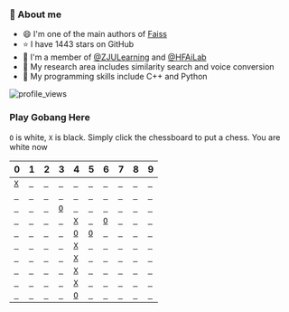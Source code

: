 
### 📖 About me

- 😄 I'm one of the main authors of [Faiss](https://github.com/facebookresearch/faiss)
- ⭐ I have 1443 stars on GitHub
- 🐼 I'm a member of [@ZJULearning](https://github.com/ZJULearning) and [@HFAiLab](https://github.com/HFAiLab)
- 🦊 My research area includes similarity search and voice conversion
- 🐨 My programming skills include C++ and Python

![profile_views](https://komarev.com/ghpvc/?username=kinglittleq&style=flat&label=Profile+views+since+2022/02/22)

### Play Gobang Here

`O` is white, `X` is black. Simply click the chessboard to put a chess.
You are white now

| 0                                                                                                                                                             | 1                                                                                                                                                             | 2                                                                                                                                                             | 3                                                                                                                                                             | 4                                                                                                                                                             | 5                                                                                                                                                             | 6                                                                                                                                                             | 7                                                                                                                                                             | 8                                                                                                                                                             | 9                                                                                                                                                             |
|---------------------------------------------------------------------------------------------------------------------------------------------------------------|---------------------------------------------------------------------------------------------------------------------------------------------------------------|---------------------------------------------------------------------------------------------------------------------------------------------------------------|---------------------------------------------------------------------------------------------------------------------------------------------------------------|---------------------------------------------------------------------------------------------------------------------------------------------------------------|---------------------------------------------------------------------------------------------------------------------------------------------------------------|---------------------------------------------------------------------------------------------------------------------------------------------------------------|---------------------------------------------------------------------------------------------------------------------------------------------------------------|---------------------------------------------------------------------------------------------------------------------------------------------------------------|---------------------------------------------------------------------------------------------------------------------------------------------------------------|
| <a href="https://github.com/KinglittleQ/KinglittleQ/issues/new?title=Put-0-0&body=Just+push+'Submit+new+issue'.+You+do+not+need+to+do+anything+else.">`X`</a> | <a href="https://github.com/KinglittleQ/KinglittleQ/issues/new?title=Put-0-1&body=Just+push+'Submit+new+issue'.+You+do+not+need+to+do+anything+else.">` `</a> | <a href="https://github.com/KinglittleQ/KinglittleQ/issues/new?title=Put-0-2&body=Just+push+'Submit+new+issue'.+You+do+not+need+to+do+anything+else.">` `</a> | <a href="https://github.com/KinglittleQ/KinglittleQ/issues/new?title=Put-0-3&body=Just+push+'Submit+new+issue'.+You+do+not+need+to+do+anything+else.">` `</a> | <a href="https://github.com/KinglittleQ/KinglittleQ/issues/new?title=Put-0-4&body=Just+push+'Submit+new+issue'.+You+do+not+need+to+do+anything+else.">` `</a> | <a href="https://github.com/KinglittleQ/KinglittleQ/issues/new?title=Put-0-5&body=Just+push+'Submit+new+issue'.+You+do+not+need+to+do+anything+else.">` `</a> | <a href="https://github.com/KinglittleQ/KinglittleQ/issues/new?title=Put-0-6&body=Just+push+'Submit+new+issue'.+You+do+not+need+to+do+anything+else.">` `</a> | <a href="https://github.com/KinglittleQ/KinglittleQ/issues/new?title=Put-0-7&body=Just+push+'Submit+new+issue'.+You+do+not+need+to+do+anything+else.">` `</a> | <a href="https://github.com/KinglittleQ/KinglittleQ/issues/new?title=Put-0-8&body=Just+push+'Submit+new+issue'.+You+do+not+need+to+do+anything+else.">` `</a> | <a href="https://github.com/KinglittleQ/KinglittleQ/issues/new?title=Put-0-9&body=Just+push+'Submit+new+issue'.+You+do+not+need+to+do+anything+else.">` `</a> |
| <a href="https://github.com/KinglittleQ/KinglittleQ/issues/new?title=Put-1-0&body=Just+push+'Submit+new+issue'.+You+do+not+need+to+do+anything+else.">` `</a> | <a href="https://github.com/KinglittleQ/KinglittleQ/issues/new?title=Put-1-1&body=Just+push+'Submit+new+issue'.+You+do+not+need+to+do+anything+else.">` `</a> | <a href="https://github.com/KinglittleQ/KinglittleQ/issues/new?title=Put-1-2&body=Just+push+'Submit+new+issue'.+You+do+not+need+to+do+anything+else.">` `</a> | <a href="https://github.com/KinglittleQ/KinglittleQ/issues/new?title=Put-1-3&body=Just+push+'Submit+new+issue'.+You+do+not+need+to+do+anything+else.">` `</a> | <a href="https://github.com/KinglittleQ/KinglittleQ/issues/new?title=Put-1-4&body=Just+push+'Submit+new+issue'.+You+do+not+need+to+do+anything+else.">` `</a> | <a href="https://github.com/KinglittleQ/KinglittleQ/issues/new?title=Put-1-5&body=Just+push+'Submit+new+issue'.+You+do+not+need+to+do+anything+else.">` `</a> | <a href="https://github.com/KinglittleQ/KinglittleQ/issues/new?title=Put-1-6&body=Just+push+'Submit+new+issue'.+You+do+not+need+to+do+anything+else.">` `</a> | <a href="https://github.com/KinglittleQ/KinglittleQ/issues/new?title=Put-1-7&body=Just+push+'Submit+new+issue'.+You+do+not+need+to+do+anything+else.">` `</a> | <a href="https://github.com/KinglittleQ/KinglittleQ/issues/new?title=Put-1-8&body=Just+push+'Submit+new+issue'.+You+do+not+need+to+do+anything+else.">` `</a> | <a href="https://github.com/KinglittleQ/KinglittleQ/issues/new?title=Put-1-9&body=Just+push+'Submit+new+issue'.+You+do+not+need+to+do+anything+else.">` `</a> |
| <a href="https://github.com/KinglittleQ/KinglittleQ/issues/new?title=Put-2-0&body=Just+push+'Submit+new+issue'.+You+do+not+need+to+do+anything+else.">` `</a> | <a href="https://github.com/KinglittleQ/KinglittleQ/issues/new?title=Put-2-1&body=Just+push+'Submit+new+issue'.+You+do+not+need+to+do+anything+else.">` `</a> | <a href="https://github.com/KinglittleQ/KinglittleQ/issues/new?title=Put-2-2&body=Just+push+'Submit+new+issue'.+You+do+not+need+to+do+anything+else.">` `</a> | <a href="https://github.com/KinglittleQ/KinglittleQ/issues/new?title=Put-2-3&body=Just+push+'Submit+new+issue'.+You+do+not+need+to+do+anything+else.">`O`</a> | <a href="https://github.com/KinglittleQ/KinglittleQ/issues/new?title=Put-2-4&body=Just+push+'Submit+new+issue'.+You+do+not+need+to+do+anything+else.">` `</a> | <a href="https://github.com/KinglittleQ/KinglittleQ/issues/new?title=Put-2-5&body=Just+push+'Submit+new+issue'.+You+do+not+need+to+do+anything+else.">` `</a> | <a href="https://github.com/KinglittleQ/KinglittleQ/issues/new?title=Put-2-6&body=Just+push+'Submit+new+issue'.+You+do+not+need+to+do+anything+else.">` `</a> | <a href="https://github.com/KinglittleQ/KinglittleQ/issues/new?title=Put-2-7&body=Just+push+'Submit+new+issue'.+You+do+not+need+to+do+anything+else.">` `</a> | <a href="https://github.com/KinglittleQ/KinglittleQ/issues/new?title=Put-2-8&body=Just+push+'Submit+new+issue'.+You+do+not+need+to+do+anything+else.">` `</a> | <a href="https://github.com/KinglittleQ/KinglittleQ/issues/new?title=Put-2-9&body=Just+push+'Submit+new+issue'.+You+do+not+need+to+do+anything+else.">` `</a> |
| <a href="https://github.com/KinglittleQ/KinglittleQ/issues/new?title=Put-3-0&body=Just+push+'Submit+new+issue'.+You+do+not+need+to+do+anything+else.">` `</a> | <a href="https://github.com/KinglittleQ/KinglittleQ/issues/new?title=Put-3-1&body=Just+push+'Submit+new+issue'.+You+do+not+need+to+do+anything+else.">` `</a> | <a href="https://github.com/KinglittleQ/KinglittleQ/issues/new?title=Put-3-2&body=Just+push+'Submit+new+issue'.+You+do+not+need+to+do+anything+else.">` `</a> | <a href="https://github.com/KinglittleQ/KinglittleQ/issues/new?title=Put-3-3&body=Just+push+'Submit+new+issue'.+You+do+not+need+to+do+anything+else.">` `</a> | <a href="https://github.com/KinglittleQ/KinglittleQ/issues/new?title=Put-3-4&body=Just+push+'Submit+new+issue'.+You+do+not+need+to+do+anything+else.">`X`</a> | <a href="https://github.com/KinglittleQ/KinglittleQ/issues/new?title=Put-3-5&body=Just+push+'Submit+new+issue'.+You+do+not+need+to+do+anything+else.">` `</a> | <a href="https://github.com/KinglittleQ/KinglittleQ/issues/new?title=Put-3-6&body=Just+push+'Submit+new+issue'.+You+do+not+need+to+do+anything+else.">`O`</a> | <a href="https://github.com/KinglittleQ/KinglittleQ/issues/new?title=Put-3-7&body=Just+push+'Submit+new+issue'.+You+do+not+need+to+do+anything+else.">` `</a> | <a href="https://github.com/KinglittleQ/KinglittleQ/issues/new?title=Put-3-8&body=Just+push+'Submit+new+issue'.+You+do+not+need+to+do+anything+else.">` `</a> | <a href="https://github.com/KinglittleQ/KinglittleQ/issues/new?title=Put-3-9&body=Just+push+'Submit+new+issue'.+You+do+not+need+to+do+anything+else.">` `</a> |
| <a href="https://github.com/KinglittleQ/KinglittleQ/issues/new?title=Put-4-0&body=Just+push+'Submit+new+issue'.+You+do+not+need+to+do+anything+else.">` `</a> | <a href="https://github.com/KinglittleQ/KinglittleQ/issues/new?title=Put-4-1&body=Just+push+'Submit+new+issue'.+You+do+not+need+to+do+anything+else.">` `</a> | <a href="https://github.com/KinglittleQ/KinglittleQ/issues/new?title=Put-4-2&body=Just+push+'Submit+new+issue'.+You+do+not+need+to+do+anything+else.">` `</a> | <a href="https://github.com/KinglittleQ/KinglittleQ/issues/new?title=Put-4-3&body=Just+push+'Submit+new+issue'.+You+do+not+need+to+do+anything+else.">` `</a> | <a href="https://github.com/KinglittleQ/KinglittleQ/issues/new?title=Put-4-4&body=Just+push+'Submit+new+issue'.+You+do+not+need+to+do+anything+else.">`O`</a> | <a href="https://github.com/KinglittleQ/KinglittleQ/issues/new?title=Put-4-5&body=Just+push+'Submit+new+issue'.+You+do+not+need+to+do+anything+else.">`O`</a> | <a href="https://github.com/KinglittleQ/KinglittleQ/issues/new?title=Put-4-6&body=Just+push+'Submit+new+issue'.+You+do+not+need+to+do+anything+else.">` `</a> | <a href="https://github.com/KinglittleQ/KinglittleQ/issues/new?title=Put-4-7&body=Just+push+'Submit+new+issue'.+You+do+not+need+to+do+anything+else.">` `</a> | <a href="https://github.com/KinglittleQ/KinglittleQ/issues/new?title=Put-4-8&body=Just+push+'Submit+new+issue'.+You+do+not+need+to+do+anything+else.">` `</a> | <a href="https://github.com/KinglittleQ/KinglittleQ/issues/new?title=Put-4-9&body=Just+push+'Submit+new+issue'.+You+do+not+need+to+do+anything+else.">` `</a> |
| <a href="https://github.com/KinglittleQ/KinglittleQ/issues/new?title=Put-5-0&body=Just+push+'Submit+new+issue'.+You+do+not+need+to+do+anything+else.">` `</a> | <a href="https://github.com/KinglittleQ/KinglittleQ/issues/new?title=Put-5-1&body=Just+push+'Submit+new+issue'.+You+do+not+need+to+do+anything+else.">` `</a> | <a href="https://github.com/KinglittleQ/KinglittleQ/issues/new?title=Put-5-2&body=Just+push+'Submit+new+issue'.+You+do+not+need+to+do+anything+else.">` `</a> | <a href="https://github.com/KinglittleQ/KinglittleQ/issues/new?title=Put-5-3&body=Just+push+'Submit+new+issue'.+You+do+not+need+to+do+anything+else.">` `</a> | <a href="https://github.com/KinglittleQ/KinglittleQ/issues/new?title=Put-5-4&body=Just+push+'Submit+new+issue'.+You+do+not+need+to+do+anything+else.">`X`</a> | <a href="https://github.com/KinglittleQ/KinglittleQ/issues/new?title=Put-5-5&body=Just+push+'Submit+new+issue'.+You+do+not+need+to+do+anything+else.">` `</a> | <a href="https://github.com/KinglittleQ/KinglittleQ/issues/new?title=Put-5-6&body=Just+push+'Submit+new+issue'.+You+do+not+need+to+do+anything+else.">` `</a> | <a href="https://github.com/KinglittleQ/KinglittleQ/issues/new?title=Put-5-7&body=Just+push+'Submit+new+issue'.+You+do+not+need+to+do+anything+else.">` `</a> | <a href="https://github.com/KinglittleQ/KinglittleQ/issues/new?title=Put-5-8&body=Just+push+'Submit+new+issue'.+You+do+not+need+to+do+anything+else.">` `</a> | <a href="https://github.com/KinglittleQ/KinglittleQ/issues/new?title=Put-5-9&body=Just+push+'Submit+new+issue'.+You+do+not+need+to+do+anything+else.">` `</a> |
| <a href="https://github.com/KinglittleQ/KinglittleQ/issues/new?title=Put-6-0&body=Just+push+'Submit+new+issue'.+You+do+not+need+to+do+anything+else.">` `</a> | <a href="https://github.com/KinglittleQ/KinglittleQ/issues/new?title=Put-6-1&body=Just+push+'Submit+new+issue'.+You+do+not+need+to+do+anything+else.">` `</a> | <a href="https://github.com/KinglittleQ/KinglittleQ/issues/new?title=Put-6-2&body=Just+push+'Submit+new+issue'.+You+do+not+need+to+do+anything+else.">` `</a> | <a href="https://github.com/KinglittleQ/KinglittleQ/issues/new?title=Put-6-3&body=Just+push+'Submit+new+issue'.+You+do+not+need+to+do+anything+else.">` `</a> | <a href="https://github.com/KinglittleQ/KinglittleQ/issues/new?title=Put-6-4&body=Just+push+'Submit+new+issue'.+You+do+not+need+to+do+anything+else.">`X`</a> | <a href="https://github.com/KinglittleQ/KinglittleQ/issues/new?title=Put-6-5&body=Just+push+'Submit+new+issue'.+You+do+not+need+to+do+anything+else.">` `</a> | <a href="https://github.com/KinglittleQ/KinglittleQ/issues/new?title=Put-6-6&body=Just+push+'Submit+new+issue'.+You+do+not+need+to+do+anything+else.">` `</a> | <a href="https://github.com/KinglittleQ/KinglittleQ/issues/new?title=Put-6-7&body=Just+push+'Submit+new+issue'.+You+do+not+need+to+do+anything+else.">` `</a> | <a href="https://github.com/KinglittleQ/KinglittleQ/issues/new?title=Put-6-8&body=Just+push+'Submit+new+issue'.+You+do+not+need+to+do+anything+else.">` `</a> | <a href="https://github.com/KinglittleQ/KinglittleQ/issues/new?title=Put-6-9&body=Just+push+'Submit+new+issue'.+You+do+not+need+to+do+anything+else.">` `</a> |
| <a href="https://github.com/KinglittleQ/KinglittleQ/issues/new?title=Put-7-0&body=Just+push+'Submit+new+issue'.+You+do+not+need+to+do+anything+else.">` `</a> | <a href="https://github.com/KinglittleQ/KinglittleQ/issues/new?title=Put-7-1&body=Just+push+'Submit+new+issue'.+You+do+not+need+to+do+anything+else.">` `</a> | <a href="https://github.com/KinglittleQ/KinglittleQ/issues/new?title=Put-7-2&body=Just+push+'Submit+new+issue'.+You+do+not+need+to+do+anything+else.">` `</a> | <a href="https://github.com/KinglittleQ/KinglittleQ/issues/new?title=Put-7-3&body=Just+push+'Submit+new+issue'.+You+do+not+need+to+do+anything+else.">` `</a> | <a href="https://github.com/KinglittleQ/KinglittleQ/issues/new?title=Put-7-4&body=Just+push+'Submit+new+issue'.+You+do+not+need+to+do+anything+else.">`X`</a> | <a href="https://github.com/KinglittleQ/KinglittleQ/issues/new?title=Put-7-5&body=Just+push+'Submit+new+issue'.+You+do+not+need+to+do+anything+else.">` `</a> | <a href="https://github.com/KinglittleQ/KinglittleQ/issues/new?title=Put-7-6&body=Just+push+'Submit+new+issue'.+You+do+not+need+to+do+anything+else.">` `</a> | <a href="https://github.com/KinglittleQ/KinglittleQ/issues/new?title=Put-7-7&body=Just+push+'Submit+new+issue'.+You+do+not+need+to+do+anything+else.">` `</a> | <a href="https://github.com/KinglittleQ/KinglittleQ/issues/new?title=Put-7-8&body=Just+push+'Submit+new+issue'.+You+do+not+need+to+do+anything+else.">` `</a> | <a href="https://github.com/KinglittleQ/KinglittleQ/issues/new?title=Put-7-9&body=Just+push+'Submit+new+issue'.+You+do+not+need+to+do+anything+else.">` `</a> |
| <a href="https://github.com/KinglittleQ/KinglittleQ/issues/new?title=Put-8-0&body=Just+push+'Submit+new+issue'.+You+do+not+need+to+do+anything+else.">` `</a> | <a href="https://github.com/KinglittleQ/KinglittleQ/issues/new?title=Put-8-1&body=Just+push+'Submit+new+issue'.+You+do+not+need+to+do+anything+else.">` `</a> | <a href="https://github.com/KinglittleQ/KinglittleQ/issues/new?title=Put-8-2&body=Just+push+'Submit+new+issue'.+You+do+not+need+to+do+anything+else.">` `</a> | <a href="https://github.com/KinglittleQ/KinglittleQ/issues/new?title=Put-8-3&body=Just+push+'Submit+new+issue'.+You+do+not+need+to+do+anything+else.">` `</a> | <a href="https://github.com/KinglittleQ/KinglittleQ/issues/new?title=Put-8-4&body=Just+push+'Submit+new+issue'.+You+do+not+need+to+do+anything+else.">`X`</a> | <a href="https://github.com/KinglittleQ/KinglittleQ/issues/new?title=Put-8-5&body=Just+push+'Submit+new+issue'.+You+do+not+need+to+do+anything+else.">` `</a> | <a href="https://github.com/KinglittleQ/KinglittleQ/issues/new?title=Put-8-6&body=Just+push+'Submit+new+issue'.+You+do+not+need+to+do+anything+else.">` `</a> | <a href="https://github.com/KinglittleQ/KinglittleQ/issues/new?title=Put-8-7&body=Just+push+'Submit+new+issue'.+You+do+not+need+to+do+anything+else.">` `</a> | <a href="https://github.com/KinglittleQ/KinglittleQ/issues/new?title=Put-8-8&body=Just+push+'Submit+new+issue'.+You+do+not+need+to+do+anything+else.">` `</a> | <a href="https://github.com/KinglittleQ/KinglittleQ/issues/new?title=Put-8-9&body=Just+push+'Submit+new+issue'.+You+do+not+need+to+do+anything+else.">` `</a> |
| <a href="https://github.com/KinglittleQ/KinglittleQ/issues/new?title=Put-9-0&body=Just+push+'Submit+new+issue'.+You+do+not+need+to+do+anything+else.">` `</a> | <a href="https://github.com/KinglittleQ/KinglittleQ/issues/new?title=Put-9-1&body=Just+push+'Submit+new+issue'.+You+do+not+need+to+do+anything+else.">` `</a> | <a href="https://github.com/KinglittleQ/KinglittleQ/issues/new?title=Put-9-2&body=Just+push+'Submit+new+issue'.+You+do+not+need+to+do+anything+else.">` `</a> | <a href="https://github.com/KinglittleQ/KinglittleQ/issues/new?title=Put-9-3&body=Just+push+'Submit+new+issue'.+You+do+not+need+to+do+anything+else.">` `</a> | <a href="https://github.com/KinglittleQ/KinglittleQ/issues/new?title=Put-9-4&body=Just+push+'Submit+new+issue'.+You+do+not+need+to+do+anything+else.">`O`</a> | <a href="https://github.com/KinglittleQ/KinglittleQ/issues/new?title=Put-9-5&body=Just+push+'Submit+new+issue'.+You+do+not+need+to+do+anything+else.">` `</a> | <a href="https://github.com/KinglittleQ/KinglittleQ/issues/new?title=Put-9-6&body=Just+push+'Submit+new+issue'.+You+do+not+need+to+do+anything+else.">` `</a> | <a href="https://github.com/KinglittleQ/KinglittleQ/issues/new?title=Put-9-7&body=Just+push+'Submit+new+issue'.+You+do+not+need+to+do+anything+else.">` `</a> | <a href="https://github.com/KinglittleQ/KinglittleQ/issues/new?title=Put-9-8&body=Just+push+'Submit+new+issue'.+You+do+not+need+to+do+anything+else.">` `</a> | <a href="https://github.com/KinglittleQ/KinglittleQ/issues/new?title=Put-9-9&body=Just+push+'Submit+new+issue'.+You+do+not+need+to+do+anything+else.">` `</a> |


